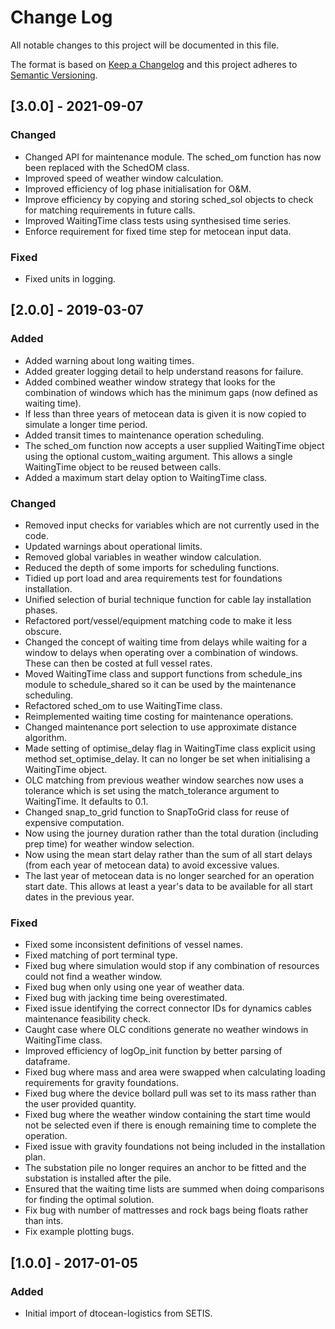 # Change Log

All notable changes to this project will be documented in this file.

The format is based on [Keep a Changelog](http://keepachangelog.com/)
and this project adheres to [Semantic Versioning](http://semver.org/).

## [3.0.0] - 2021-09-07

### Changed

-   Changed API for maintenance module. The sched_om function has now been
    replaced with the SchedOM class.
-   Improved speed of weather window calculation.
-   Improved efficiency of log phase initialisation for O&M.
-   Improve efficiency by copying and storing sched_sol objects to check for
    matching requirements in future calls.
-   Improved WaitingTime class tests using synthesised time series.
-   Enforce requirement for fixed time step for metocean input data.

### Fixed

-   Fixed units in logging.

## [2.0.0] - 2019-03-07

### Added

-   Added warning about long waiting times.
-   Added greater logging detail to help understand reasons for failure.
-   Added combined weather window strategy that looks for the combination of
    windows which has the minimum gaps (now defined as waiting time).
-   If less than three years of metocean data is given it is now copied to
    simulate a longer time period.
-   Added transit times to maintenance operation scheduling.
-   The sched_om function now accepts a user supplied WaitingTime object using
    the optional custom_waiting argument. This allows a single WaitingTime
    object to be reused between calls.
-   Added a maximum start delay option to WaitingTime class.

### Changed

-   Removed input checks for variables which are not currently used in the code.
-   Updated warnings about operational limits.
-   Removed global variables in weather window calculation.
-   Reduced the depth of some imports for scheduling functions.
-   Tidied up port load and area requirements test for foundations installation.
-   Unified selection of burial technique function for cable lay installation
    phases.
-   Refactored port/vessel/equipment matching code to make it less obscure.
-   Changed the concept of waiting time from delays while waiting for a window
    to delays when operating over a combination of windows. These can then be
    costed at full vessel rates.
-   Moved WaitingTime class and support functions from schedule_ins module to
    schedule_shared so it can be used by the maintenance scheduling.
-   Refactored sched_om to use WaitingTime class.
-   Reimplemented waiting time costing for maintenance operations.
-   Changed maintenance port selection to use approximate distance algorithm.
-   Made setting of optimise_delay flag in WaitingTime class explicit using
    method set_optimise_delay. It can no longer be set when initialising a
    WaitingTime object.
-   OLC matching from previous weather window searches now uses a tolerance
    which is set using the match_tolerance argument to WaitingTime. It defaults
    to 0.1.
-   Changed snap_to_grid function to SnapToGrid class for reuse of expensive
    computation.
-   Now using the journey duration rather than the total duration (including 
    prep time) for weather window selection.
-   Now using the mean start delay rather than the sum of all start delays (from
    each year of metocean data) to avoid excessive values.
-   The last year of metocean data is no longer searched for an operation start
    date. This allows at least a year's data to be available for all start dates
    in the previous year.

### Fixed

-   Fixed some inconsistent definitions of vessel names.
-   Fixed matching of port terminal type.
-   Fixed bug where simulation would stop if any combination of resources could
    not find a weather window.
-   Fixed bug when only using one year of weather data.
-   Fixed bug with jacking time being overestimated.
-   Fixed issue identifying the correct connector IDs for dynamics cables
    maintenance feasibility check.
-   Caught case where OLC conditions generate no weather windows in WaitingTime
    class.
-   Improved efficiency of logOp_init function by better parsing of dataframe.
-   Fixed bug where mass and area were swapped when calculating loading
    requirements for gravity foundations.
-   Fixed bug where the device bollard pull was set to its mass rather than the
    user provided quantity.
-   Fixed bug where the weather window containing the start time would not be
    selected even if there is enough remaining time to complete the operation.
-   Fixed issue with gravity foundations not being included in the installation
    plan.
-   The substation pile no longer requires an anchor to be fitted and the
    substation is installed after the pile.
-   Ensured that the waiting time lists are summed when doing comparisons for
    finding the optimal solution.
-   Fix bug with number of mattresses and rock bags being floats rather than ints.
-   Fix example plotting bugs.

## [1.0.0] - 2017-01-05

### Added

-   Initial import of dtocean-logistics from SETIS.
